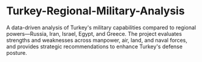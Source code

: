 # Turkey-Regional-Military-Analysis
A data-driven analysis of Turkey's military capabilities compared to regional powers—Russia, Iran, Israel, Egypt, and Greece. The project evaluates strengths and weaknesses across manpower, air, land, and naval forces, and provides strategic recommendations to enhance Turkey's defense posture.
